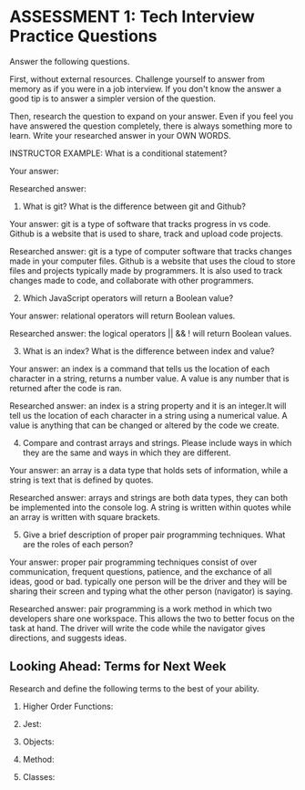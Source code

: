 # ASSESSMENT 1: Tech Interview Practice Questions

Answer the following questions.

First, without external resources. Challenge yourself to answer from memory as if you were in a job interview. If you don't know the answer a good tip is to answer a simpler version of the question.

Then, research the question to expand on your answer. Even if you feel you have answered the question completely, there is always something more to learn. Write your researched answer in your OWN WORDS.

INSTRUCTOR EXAMPLE: What is a conditional statement?

Your answer:

Researched answer:

1. What is git? What is the difference between git and Github?

Your answer: git is a type of software that tracks progress in vs code. Github is a website that is used to share, track and upload code projects.

Researched answer: git is a type of computer software that tracks changes made in your computer files. Github is a website that uses the cloud to store files and projects typically made by programmers. It is also used to track changes made to code, and collaborate with other programmers.

2. Which JavaScript operators will return a Boolean value?

Your answer: relational operators will return Boolean values.

Researched answer: the logical operators || && ! will return Boolean values.

3. What is an index? What is the difference between index and value?

Your answer: an index is a command that tells us the location of each character in a string, returns a number value. A value is any number that is returned after the code is ran.

Researched answer: an index is a string property and it is an integer.It will tell us the location of each character in a string using a numerical value. A value is anything that can be changed or altered by the code we create.

4. Compare and contrast arrays and strings. Please include ways in which they are the same and ways in which they are different.

Your answer: an array is a data type that holds sets of information, while a string is text that is defined by quotes. 

Researched answer: arrays and strings are both data types, they can both be implemented into the console log. A string is written within quotes while an array is written with square brackets.

5. Give a brief description of proper pair programming techniques. What are the roles of each person?

Your answer: proper pair programming techniques consist of over communication, frequent questions, patience, and the exchance of all ideas, good or bad. typically one person will be the driver and they will be sharing their screen and typing what the other person (navigator) is saying.

Researched answer: pair programming is a work method in which two developers share one workspace. This allows the two to better focus on the task at hand. The driver will write the code while the navigator gives directions, and suggests ideas.

## Looking Ahead: Terms for Next Week

Research and define the following terms to the best of your ability.

1. Higher Order Functions:

2. Jest:

3. Objects:

4. Method:

5. Classes:
